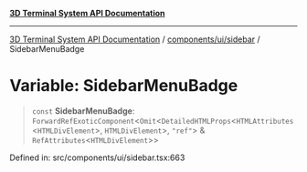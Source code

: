 [**3D Terminal System API Documentation**](../../../../README.md)

***

[3D Terminal System API Documentation](../../../../README.md) / [components/ui/sidebar](../README.md) / SidebarMenuBadge

# Variable: SidebarMenuBadge

> `const` **SidebarMenuBadge**: `ForwardRefExoticComponent`\<`Omit`\<`DetailedHTMLProps`\<`HTMLAttributes`\<`HTMLDivElement`\>, `HTMLDivElement`\>, `"ref"`\> & `RefAttributes`\<`HTMLDivElement`\>\>

Defined in: src/components/ui/sidebar.tsx:663
